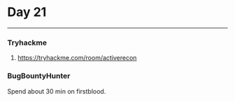 # Day 21

___


### Tryhackme
1.  https://tryhackme.com/room/activerecon

### BugBountyHunter
Spend about 30 min on firstblood.